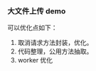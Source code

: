 <!--
 * @Description:
 * @version:
 * @Author: camus
 * @Date: 2022-01-21 16:59:27
 * @LastEditors: camus
 * @LastEditTime: 2022-01-21 17:01:17
-->

### 大文件上传 demo

可以优化点如下：

1. 取消请求方法封装，优化。
2. 代码整理，公用方法抽取。
3. worker 优化
